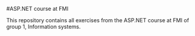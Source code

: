 #ASP.NET course at FMI

This repository contains all exercises from the ASP.NET course at FMI of group 1, Information systems.


